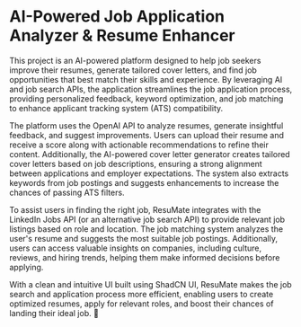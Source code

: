 # AI-Powered Job Application Analyzer & Resume Enhancer

This project is an AI-powered platform designed to help job seekers improve their resumes, generate tailored cover letters, and find job opportunities that best match their skills and experience. By leveraging AI and job search APIs, the application streamlines the job application process, providing personalized feedback, keyword optimization, and job matching to enhance applicant tracking system (ATS) compatibility.

The platform uses the OpenAI API to analyze resumes, generate insightful feedback, and suggest improvements. Users can upload their resume and receive a score along with actionable recommendations to refine their content. Additionally, the AI-powered cover letter generator creates tailored cover letters based on job descriptions, ensuring a strong alignment between applications and employer expectations. The system also extracts keywords from job postings and suggests enhancements to increase the chances of passing ATS filters.

To assist users in finding the right job, ResuMate integrates with the LinkedIn Jobs API (or an alternative job search API) to provide relevant job listings based on role and location. The job matching system analyzes the user's resume and suggests the most suitable job postings. Additionally, users can access valuable insights on companies, including culture, reviews, and hiring trends, helping them make informed decisions before applying.

With a clean and intuitive UI built using ShadCN UI, ResuMate makes the job search and application process more efficient, enabling users to create optimized resumes, apply for relevant roles, and boost their chances of landing their ideal job. 🚀
